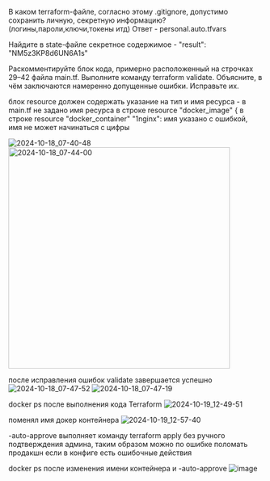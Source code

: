 
В каком terraform-файле, согласно этому .gitignore, допустимо сохранить личную, секретную информацию?(логины,пароли,ключи,токены итд)
Ответ - personal.auto.tfvars

Найдите в state-файле секретное содержимое - "result": "NM5z3KP8d6UN6A1s"

Раскомментируйте блок кода, примерно расположенный на строчках 29–42 файла main.tf. Выполните команду terraform validate. Объясните, в чём заключаются намеренно допущенные ошибки. Исправьте их.

блок resource должен содержать указание на тип и имя ресурса - в main.tf не задано имя ресурса в строке resource "docker_image" {
в строке resource "docker_container" "1nginx": имя указано с ошибкой, имя не может начинаться с цифры

![2024-10-18_07-40-48](https://github.com/user-attachments/assets/93d14d54-8242-4d3c-a12f-991c5286e168)
<img width="438" alt="2024-10-18_07-44-00" src="https://github.com/user-attachments/assets/245866fd-d3f7-449c-a2d2-a81edf1f5f1a">

после исправления ошибок validate завершается успешно
![2024-10-18_07-47-52](https://github.com/user-attachments/assets/7639b0e4-2e72-4a35-b47b-2ce865416860)
![2024-10-18_07-47-19](https://github.com/user-attachments/assets/1cc50ef2-eb69-44f7-9a26-e8cb3404dbdf)

docker ps после выполнения кода Terraform
![2024-10-19_12-49-51](https://github.com/user-attachments/assets/c1ceca0f-1b65-45d2-bd57-2881de4fd616)

поменял имя докер контейнера
![2024-10-19_12-57-40](https://github.com/user-attachments/assets/621af6af-1216-4e19-be7a-92950dc45e51)

-auto-approve выполняет команду terraform apply без ручного подтверждения админа, таким образом можно по ошибке поломать продакшн если в конфиге есть ошибочные действия

docker ps после изменения имени контейнера и -auto-approve
![image](https://github.com/user-attachments/assets/fe3c7506-f4f6-4cde-88df-524e46ba7e2b)

